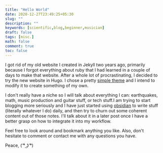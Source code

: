 ```yaml
---
title: "Hello World"
date: 2020-12-27T23:49:25+05:30
slug: ""
description: ""
keywords: [scientific,blog,beginner,musician]
draft: false
tags: [misc.]
math: false
comment: true
toc: false
---
```


I got rid of my old website I created in Jekyll two years ago, primarily because I forgot everything about ruby that I had learned in a couple of days to make that website. After a whole lot of procrastinating, I decided to try the new website in Hugo. I chose a pretty [simple theme](https://github.com/luizdepra/hugo-coder/) and I intend to modify it to create something of my own.

I don't really have a niche so I will talk about everything I can: earthquakes, math, music production and guitar stuff, or tech stuff.I am trying to start blogging more seriously and I have just started using [obsidian](https://obsidian.md/) to write stuff (literally whatever I do) daily, and then try to churn out some coherent content out of those notes. I'll talk about it in a later post once I have a better grasp on how to integrate it into my workflow.

Feel free to look around and bookmark anything you like. Also, don't hesitate to comment or contact me with any questions you have.

Peace,
( ͡° ͜ʖ ͡°)

